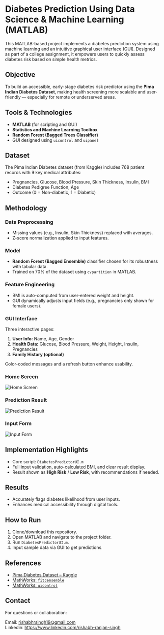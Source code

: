 # Diabetes Prediction Using Data Science & Machine Learning (MATLAB)

This MATLAB-based project implements a diabetes prediction system using machine learning and an intuitive graphical user interface (GUI). Designed as part of a college assignment, it empowers users to quickly assess diabetes risk based on simple health metrics.

## Objective
To build an accessible, early-stage diabetes risk predictor using the **Pima Indian Diabetes Dataset**, making health screening more scalable and user-friendly — especially for remote or underserved areas.

## Tools & Technologies
- **MATLAB** (for scripting and GUI)
- **Statistics and Machine Learning Toolbox**
- **Random Forest (Bagged Trees Classifier)**
- GUI designed using `uicontrol` and `uipanel`

## Dataset
The Pima Indian Diabetes dataset (from Kaggle) includes 768 patient records with 9 key medical attributes:
- Pregnancies, Glucose, Blood Pressure, Skin Thickness, Insulin, BMI
- Diabetes Pedigree Function, Age
- Outcome (0 = Non-diabetic, 1 = Diabetic)

## Methodology

### Data Preprocessing
- Missing values (e.g., Insulin, Skin Thickness) replaced with averages.
- Z-score normalization applied to input features.

### Model
- **Random Forest (Bagged Ensemble)** classifier chosen for its robustness with tabular data.
- Trained on 70% of the dataset using `cvpartition` in MATLAB.

### Feature Engineering
- BMI is auto-computed from user-entered weight and height.
- GUI dynamically adjusts input fields (e.g., pregnancies only shown for female users).

### GUI Interface
Three interactive pages:
1. **User Info:** Name, Age, Gender
2. **Health Data:** Glucose, Blood Pressure, Weight, Height, Insulin, Pregnancies
3. **Family History (optional)**

Color-coded messages and a refresh button enhance usability.

### Home Screen
![Home Screen](./Docs/UI/UI_Home.png)

### Prediction Result
![Prediction Result](./Docs/UI/Prediction_Result.png)

### Input Form
![Input Form](./Docs/UI/Input_Form.png)

## Implementation Highlights
- Core script: `DiabetesPredictorUI.m`
- Full input validation, auto-calculated BMI, and clear result display.
- Result shown as **High Risk** / **Low Risk**, with recommendations if needed.

## Results
- Accurately flags diabetes likelihood from user inputs.
- Enhances medical accessibility through digital tools.

## How to Run
1. Clone/download this repository.
2. Open MATLAB and navigate to the project folder.
3. Run `DiabetesPredictorUI.m`.
4. Input sample data via GUI to get predictions.

## References
- [Pima Diabetes Dataset – Kaggle](https://www.kaggle.com/datasets/uciml/pima-indians-diabetes-database)
- [MathWorks: `fitcensemble`](https://www.mathworks.com/help/stats/fitcensemble.html)
- [MathWorks: `uicontrol`](https://www.mathworks.com/help/matlab/ref/uicontrol.html)

## Contact
For questions or collaboration: 

Email: rishabhrsingh19@gmail.com  
Linkedin: https://www.linkedin.com/rishabh-ranjan-singh
